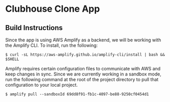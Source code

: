 # Clubhouse Clone App

## Build Instructions
Since the app is using AWS Amplify as a backend, we will be working with the Amplify CLI. To install, run the following:

```shell
$ curl -sL https://aws-amplify.github.io/amplify-cli/install | bash && $SHELL
```

Amplify requires certain configuration files to communicate with AWS and keep changes in sync. Since we are currently working in a sandbox mode, run the following command at the root of the project directory to pull that configuration to your local project.

```shell
$ amplify pull --sandboxId 69dd8f91-fb1c-4097-be88-9250cf0454d1
```